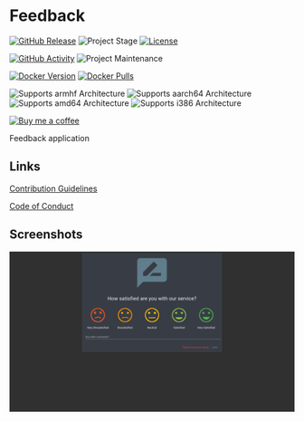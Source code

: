 # Feedback

[![GitHub Release][releases-shield]][releases]
![Project Stage][project-stage-shield]
[![License][license-shield]](LICENSE.md)

[![GitHub Activity][commits-shield]][commits]
![Project Maintenance][maintenance-shield]

[![Docker Version][version-shield]][microbadger]
[![Docker Pulls][pulls-shield]][dockerhub]

![Supports armhf Architecture][armhf-shield]
![Supports aarch64 Architecture][aarch64-shield]
![Supports amd64 Architecture][amd64-shield]
![Supports i386 Architecture][i386-shield]

[![Buy me a coffee][buymeacoffee-shield]][buymeacoffee]

Feedback application

## Links

[Contribution Guidelines][contributing]

[Code of Conduct][code_of_conduct]

## Screenshots

![screenshot][screenshot]

[aarch64-shield]: https://img.shields.io/badge/aarch64-yes-green.svg
[amd64-shield]: https://img.shields.io/badge/amd64-yes-green.svg
[armhf-shield]: https://img.shields.io/badge/armhf-yes-green.svg
[buymeacoffee-shield]: https://www.buymeacoffee.com/assets/img/guidelines/download-assets-sm-2.svg
[buymeacoffee]: https://www.buymeacoffee.com/timmo
[code_of_conduct]: https://github.com/timmo001/feedback/blob/master/.github/CODE_OF_CONDUCT.md
[commits-shield]: https://img.shields.io/github/commit-activity/y/timmo001/feedback.svg
[commits]: https://github.com/timmo001/feedback/commits/master
[contributing]: https://github.com/timmo001/feedback/blob/master/.github/CONTRIBUTING.md
[demo-app]: https://feedback-demo.timmo.xyz/
[dockerhub]: https://hub.docker.com/r/timmo001/feedback
[i386-shield]: https://img.shields.io/badge/i386-yes-green.svg
[screenshot]: https://raw.githubusercontent.com/timmo001/feedback/master/src/resources/screenshot.png
[license-shield]: https://img.shields.io/github/license/timmo001/feedback.svg
[maintenance-shield]: https://img.shields.io/maintenance/yes/2020.svg
[microbadger]: https://microbadger.com/images/timmo001/feedback
[project-stage-shield]: https://img.shields.io/badge/project%20stage-beta-green.svg
[pulls-shield]: https://img.shields.io/docker/pulls/timmo001/feedback.svg
[releases-shield]: https://img.shields.io/github/release/timmo001/feedback.svg
[releases]: https://github.com/timmo001/feedback/releases
[setup-docs]: https://timmo.dev/feedback/setup/
[version-shield]: https://images.microbadger.com/badges/version/timmo001/feedback.svg
